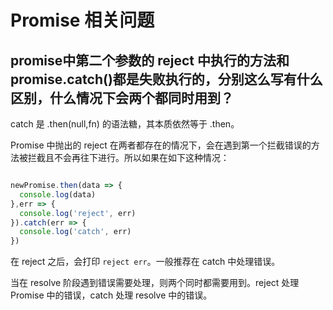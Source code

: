 # Promise 相关问题

## promise中第二个参数的 reject 中执行的方法和 promise.catch()都是失败执行的，分别这么写有什么区别，什么情况下会两个都同时用到？

catch 是 .then(null,fn) 的语法糖，其本质依然等于 .then。

Promise 中抛出的 reject 在两者都存在的情况下，会在遇到第一个拦截错误的方法被拦截且不会再往下进行。所以如果在如下这种情况：

```javascript

newPromise.then(data => {
  console.log(data)
},err => {
  console.log('reject', err)
}).catch(err => {
  console.log('catch', err)
})
```

在 reject 之后，会打印 `reject err`。一般推荐在 catch 中处理错误。

当在 resolve 阶段遇到错误需要处理，则两个同时都需要用到。reject 处理 Promise 中的错误，catch 处理 resolve 中的错误。